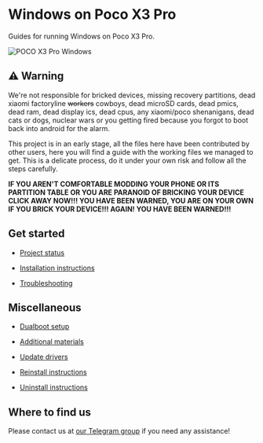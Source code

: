 # Windows on Poco X3 Pro

Guides for running Windows on Poco X3 Pro.

![POCO X3 Pro Windows](https://github.com/user-attachments/assets/17ba0c91-3fa1-4d32-92cf-63249d23c235)


## ⚠️ Warning

We're not responsible for bricked devices, missing recovery partitions, dead xiaomi factoryline ~~workers~~ cowboys, dead microSD cards, dead pmics, dead ram, dead display ics, dead cpus, any xiaomi/poco shenanigans, dead cats or dogs, nuclear wars or you getting fired because you forgot to boot back into android for the alarm.

This project is in an early stage, all the files here have been contributed by other users, here you will find a guide with the working files we managed to get. This is a delicate process, do it under your own risk and follow all the steps carefully.

**IF YOU AREN'T COMFORTABLE MODDING YOUR PHONE OR ITS PARTITION TABLE OR YOU ARE PARANOID OF BRICKING YOUR DEVICE CLICK AWAY NOW!!! YOU HAVE BEEN WARNED, YOU ARE ON YOUR OWN IF YOU BRICK YOUR DEVICE!!! AGAIN! YOU HAVE BEEN WARNED!!!**

## Get started

- [Project status](/Status-en.md)

- [Installation instructions](en/installation-selection.md)

- [Troubleshooting](en/troubleshooting.md)

## Miscellaneous

- [Dualboot setup](en/dualboot.md)

- [Additional materials](en/materials.md)

- [Update drivers](en/update.md)

- [Reinstall instructions](en/reinstall.md)

- [Uninstall instructions](en/uninstall.md)

## Where to find us

Please contact us at [our Telegram group](https://t.me/winonvayualt) if you need any assistance!
